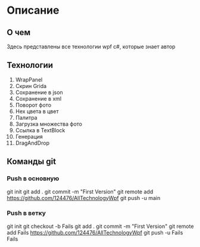 # Описание
## О чем
Здесь представлены все технологии wpf c#, которые знает автор

## Технологии
1. WrapPanel
2. Скрин Gridа
3. Сохранение в json
4. Сохранение в xml
5. Поворот фото
6. Hex цвета в цвет
7. Палитра
8. Загрузка множества фото
9. Ссылка в TextBlock
10. Генерация
11. DragAndDrop


## Команды git
### Push в основную
git init
git add .
git commit -m "First Version"
git remote add https://github.com/124476/AllTechnologyWpf
git push -u main

### Push в ветку
git init
git checkout -b Fails
git add .
git commit -m "First Version"
git remote add Fails https://github.com/124476/AllTechnologyWpf
git push -u Fails Fails